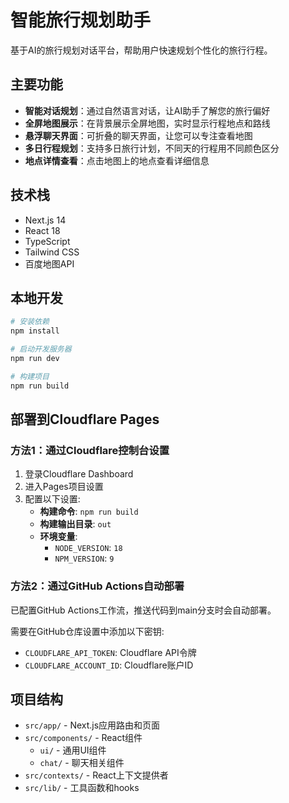 # 智能旅行规划助手

基于AI的旅行规划对话平台，帮助用户快速规划个性化的旅行行程。

## 主要功能

- **智能对话规划**：通过自然语言对话，让AI助手了解您的旅行偏好
- **全屏地图展示**：在背景展示全屏地图，实时显示行程地点和路线
- **悬浮聊天界面**：可折叠的聊天界面，让您可以专注查看地图
- **多日行程规划**：支持多日旅行计划，不同天的行程用不同颜色区分
- **地点详情查看**：点击地图上的地点查看详细信息

## 技术栈

- Next.js 14
- React 18
- TypeScript
- Tailwind CSS
- 百度地图API

## 本地开发

```bash
# 安装依赖
npm install

# 启动开发服务器
npm run dev

# 构建项目
npm run build
```

## 部署到Cloudflare Pages

### 方法1：通过Cloudflare控制台设置

1. 登录Cloudflare Dashboard
2. 进入Pages项目设置
3. 配置以下设置:
   - **构建命令**: `npm run build`
   - **构建输出目录**: `out`
   - **环境变量**:
     - `NODE_VERSION`: `18`
     - `NPM_VERSION`: `9`

### 方法2：通过GitHub Actions自动部署

已配置GitHub Actions工作流，推送代码到main分支时会自动部署。

需要在GitHub仓库设置中添加以下密钥:
- `CLOUDFLARE_API_TOKEN`: Cloudflare API令牌
- `CLOUDFLARE_ACCOUNT_ID`: Cloudflare账户ID

## 项目结构

- `src/app/` - Next.js应用路由和页面
- `src/components/` - React组件
  - `ui/` - 通用UI组件
  - `chat/` - 聊天相关组件
- `src/contexts/` - React上下文提供者
- `src/lib/` - 工具函数和hooks 